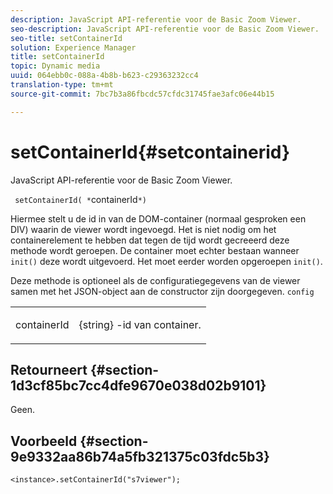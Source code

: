 ```yaml
---
description: JavaScript API-referentie voor de Basic Zoom Viewer.
seo-description: JavaScript API-referentie voor de Basic Zoom Viewer.
seo-title: setContainerId
solution: Experience Manager
title: setContainerId
topic: Dynamic media
uuid: 064ebb0c-088a-4b8b-b623-c29363232cc4
translation-type: tm+mt
source-git-commit: 7bc7b3a86fbcdc57cfdc31745fae3afc06e44b15

---
```



# setContainerId{#setcontainerid}

JavaScript API-referentie voor de Basic Zoom Viewer.

` setContainerId( *`containerId`*)`

Hiermee stelt u de id in van de DOM-container (normaal gesproken een DIV) waarin de viewer wordt ingevoegd. Het is niet nodig om het containerelement te hebben dat tegen de tijd wordt gecreeerd deze methode wordt geroepen. De container moet echter bestaan wanneer `init()` deze wordt uitgevoerd. Het moet eerder worden opgeroepen `init()`.

Deze methode is optioneel als de configuratiegegevens van de viewer samen met het JSON-object aan de constructor zijn doorgegeven. `config`

<table id="table_896DFF34A68A403DB93A6D597461A573"> 
 <tbody> 
  <tr> 
   <td colname="col1"> <p> <span class="codeph"> <span class="varname"> containerId </span></span> </p> </td> 
   <td colname="col2"> <p> <span class="codeph"> {string} </span> -id van container. </p> </td> 
  </tr> 
 </tbody> 
</table>

## Retourneert {#section-1d3cf85bc7cc4dfe9670e038d02b9101}

Geen.

## Voorbeeld {#section-9e9332aa86b74a5fb321375c03fdc5b3}

```
<instance>.setContainerId("s7viewer");
```

